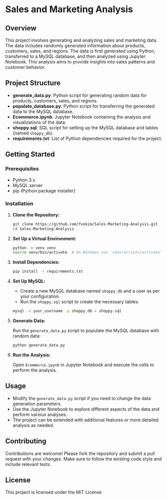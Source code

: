 

# Sales and Marketing Analysis

## Overview

This project involves generating and analyzing sales and marketing data. The data includes randomly generated information about products, customers, sales, and regions. The data is first generated using Python, transferred to a MySQL database, and then analyzed using Jupyter Notebook. This analysis aims to provide insights into sales patterns and customer behavior.

## Project Structure

- **generate_data.py**: Python script for generating random data for products, customers, sales, and regions.
- **populate_database.py**: Python script for transferring the generated data to the MySQL database.
- **Ecommerce.ipynb**: Jupyter Notebook containing the analysis and visualizations of the data.
- **shoppy.sql**: SQL script for setting up the MySQL database and tables (named `shoppy_db`).
- **requirements.txt**: List of Python dependencies required for the project.

## Getting Started

### Prerequisites

- Python 3.x
- MySQL server
- pip (Python package installer)

### Installation

1. **Clone the Repository:**

    ```bash
    git clone https://github.com/Yvokim/Sales-Marketing-Analysis.git
    cd Sales-Marketing-Analysis
    ```

2. **Set Up a Virtual Environment:**

    ```bash
    python -m venv venv
    source venv/bin/activate  # On Windows use `venv\Scripts\activate`
    ```

3. **Install Dependencies:**

    ```bash
    pip install -r requirements.txt
    ```

4. **Set Up MySQL:**

    - Create a new MySQL database named `shoppy_db` and a user as per your configuration.
    - Run the `shoppy.sql` script to create the necessary tables:

    ```bash
    mysql -u your_username -p shoppy_db < shoppy.sql
    ```

5. **Generate Data:**

    Run the `generate_data.py` script to populate the MySQL database with random data:

    ```bash
    python generate_data.py
    ```

6. **Run the Analysis:**

    Open `Ecommerce.ipynb` in Jupyter Notebook and execute the cells to perform the analysis.

## Usage

- Modify the `generate_data.py` script if you need to change the data generation parameters.
- Use the Jupyter Notebook to explore different aspects of the data and perform various analyses.
- The project can be extended with additional features or more detailed analysis as needed.

## Contributing

Contributions are welcome! Please fork the repository and submit a pull request with your changes. Make sure to follow the existing code style and include relevant tests.

## License

This project is licensed under the MIT License


